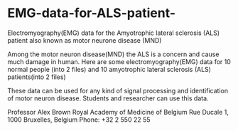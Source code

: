 # EMG-data-for-ALS-patient-
Electromyography(EMG) data for the Amyotrophic lateral sclerosis (ALS) patient  also known as motor neurone disease (MND)

Among the motor neuron disease(MND) the ALS is a concern and cause much damage in human.
Here are some electromyography(EMG) data for 10 normal people (into 2 files) and 
10 amyotrophic lateral sclerosis (ALS) patients(into 2 files) 

These data can be used for any kind of signal processing and identification of motor neuron disease.
Students and researcher can use this data.


Professor Alex Brown
Royal Academy of Medicine of Belgium
Rue Ducale 1, 1000 Bruxelles, Belgium
Phone: +32 2 550 22 55

